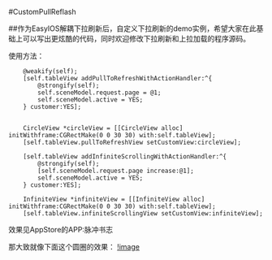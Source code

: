 #CustomPullReflash

##作为EasyIOS解耦下拉刷新后，自定义下拉刷新的demo实例，希望大家在此基础上可以写出更炫酷的代码，同时欢迎修改下拉刷新和上拉加载的程序源码。

使用方法：

		@weakify(self);
	    [self.tableView addPullToRefreshWithActionHandler:^{
	        @strongify(self);
	        self.sceneModel.request.page = @1;
	        self.sceneModel.active = YES;
	    } customer:YES];
	    

	    CircleView *circleView = [[CircleView alloc] initWithframe:CGRectMake(0 0 30 30) with:self.tableView];
	    [self.tableView.pullToRefreshView setCustomView:circleView];
	    
	    [self.tableView addInfiniteScrollingWithActionHandler:^{
	        @strongify(self);
	        [self.sceneModel.request.page increase:@1];
	        self.sceneModel.active = YES;
	    } customer:YES];

	    InfiniteView *infiniteView = [[InfiniteView alloc] initWithframe:CGRectMake(0 0 30 30) with:self.tableView];
	    [self.tableView.infiniteScrollingView setCustomView:infiniteView];

效果见AppStore的APP:脉冲书志

那大致就像下面这个圆圈的效果：
[!image](http://code4app.qiniudn.com/photo/52be2645cb7e84cb558b4d73_1.gif)
